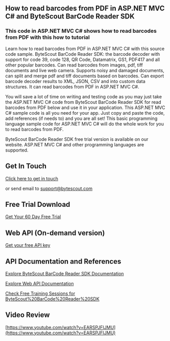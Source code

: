 ## How to read barcodes from PDF in ASP.NET MVC C# and ByteScout BarCode Reader SDK

### This code in ASP.NET MVC C# shows how to read barcodes from PDF with this how to tutorial

Learn how to read barcodes from PDF in ASP.NET MVC C# with this source code sample. ByteScout BarCode Reader SDK: the barcode decoder with support for code 39, code 128, QR Code, Datamatrix, GS1, PDF417 and all other popular barcodes. Can read barcodes from images, pdf, tiff documents and live web camera. Supports noisy and damaged documents, can split and merge pdf and tiff documents based on barcodes. Can export barcode decoder results to XML, JSON, CSV and into custom data structures. It can read barcodes from PDF in ASP.NET MVC C#.

You will save a lot of time on writing and testing code as you may just take the ASP.NET MVC C# code from ByteScout BarCode Reader SDK for read barcodes from PDF below and use it in your application. This ASP.NET MVC C# sample code is all you need for your app. Just copy and paste the code, add references (if needs to) and you are all set! This basic programming language sample code for ASP.NET MVC C# will do the whole work for you to read barcodes from PDF.

ByteScout BarCode Reader SDK free trial version is available on our website. ASP.NET MVC C# and other programming languages are supported.

## Get In Touch

[Click here to get in touch](https://bytescout.zendesk.com/hc/en-us/requests/new?subject=ByteScout%20BarCode%20Reader%20SDK%20Question)

or send email to [support@bytescout.com](mailto:support@bytescout.com?subject=ByteScout%20BarCode%20Reader%20SDK%20Question) 

## Free Trial Download

[Get Your 60 Day Free Trial](https://bytescout.com/download/web-installer?utm_source=github-readme)

## Web API (On-demand version)

[Get your free API key](https://pdf.co/documentation/api?utm_source=github-readme)

## API Documentation and References

[Explore ByteScout BarCode Reader SDK Documentation](https://bytescout.com/documentation/index.html?utm_source=github-readme)

[Explore Web API Documentation](https://pdf.co/documentation/api?utm_source=github-readme)

[Check Free Training Sessions for ByteScout%20BarCode%20Reader%20SDK](https://academy.bytescout.com/)

## Video Review

[https://www.youtube.com/watch?v=EARSPJFIJMU](https://www.youtube.com/watch?v=EARSPJFIJMU)